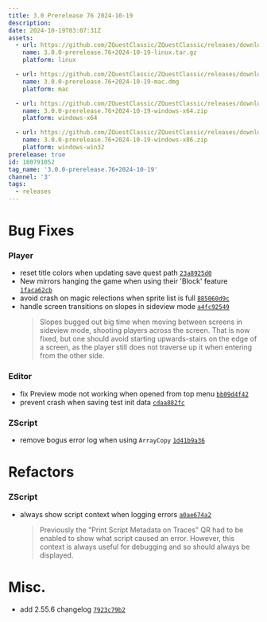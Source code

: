 ```yaml
---
title: 3.0 Prerelease 76 2024-10-19
description: 
date: 2024-10-19T03:07:31Z
assets: 
  - url: https://github.com/ZQuestClassic/ZQuestClassic/releases/download/3.0.0-prerelease.76%2B2024-10-19/3.0.0-prerelease.76%2B2024-10-19-linux.tar.gz
    name: 3.0.0-prerelease.76+2024-10-19-linux.tar.gz
    platform: linux

  - url: https://github.com/ZQuestClassic/ZQuestClassic/releases/download/3.0.0-prerelease.76%2B2024-10-19/3.0.0-prerelease.76%2B2024-10-19-mac.dmg
    name: 3.0.0-prerelease.76+2024-10-19-mac.dmg
    platform: mac

  - url: https://github.com/ZQuestClassic/ZQuestClassic/releases/download/3.0.0-prerelease.76%2B2024-10-19/3.0.0-prerelease.76%2B2024-10-19-windows-x64.zip
    name: 3.0.0-prerelease.76+2024-10-19-windows-x64.zip
    platform: windows-x64

  - url: https://github.com/ZQuestClassic/ZQuestClassic/releases/download/3.0.0-prerelease.76%2B2024-10-19/3.0.0-prerelease.76%2B2024-10-19-windows-x86.zip
    name: 3.0.0-prerelease.76+2024-10-19-windows-x86.zip
    platform: windows-win32
prerelease: true
id: 180791052
tag_name: '3.0.0-prerelease.76+2024-10-19'
channel: '3'
tags:
  - releases
---
```





# Bug Fixes

### Player

- reset title colors when updating save quest path [`23a8925d0`](https://github.com/ZQuestClassic/ZQuestClassic/commit/23a8925d03c513736c25c6daf98350283699f650)
- New mirrors hanging the game when using their 'Block' feature [`1faca62cb`](https://github.com/ZQuestClassic/ZQuestClassic/commit/1faca62cb3c35ad59fcabb01e6ab22a9abcc590a)
- avoid crash on magic relections when sprite list is full [`885060d9c`](https://github.com/ZQuestClassic/ZQuestClassic/commit/885060d9cac7882bff761896d153c94af93712d9)
- handle screen transitions on slopes in sideview mode [`a4fc92549`](https://github.com/ZQuestClassic/ZQuestClassic/commit/a4fc9254918445dbd5ab29c65dede3133f3230b6)
   &nbsp;
   >Slopes bugged out big time when moving between screens in sideview mode, shooting players across the screen. That is now fixed, but one should avoid starting upwards-stairs on the edge of a screen, as the player still does not traverse up it when entering from the other side. 
   >

### Editor

- fix Preview mode not working when opened from top menu [`bb09d4f42`](https://github.com/ZQuestClassic/ZQuestClassic/commit/bb09d4f42e067a0271526c50da8cc8a67854762c)
- prevent crash when saving test init data [`cdaa882fc`](https://github.com/ZQuestClassic/ZQuestClassic/commit/cdaa882fcf84e233249055cbfecda8aa4fc8811c)

### ZScript

- remove bogus error log when using `ArrayCopy` [`1d41b9a36`](https://github.com/ZQuestClassic/ZQuestClassic/commit/1d41b9a36537fa41d955ff691c13db5e2b5404bf)

# Refactors

### ZScript

- always show script context when logging errors [`a0ae674a2`](https://github.com/ZQuestClassic/ZQuestClassic/commit/a0ae674a256889a8d2bc507fce16858b77fb1338)
   &nbsp;
   >Previously the "Print Script Metadata on Traces" QR had to be enabled to show what script caused an error. However, this context is always useful for debugging and so should always be displayed. 
   >

# Misc.

- add 2.55.6 changelog [`7923c79b2`](https://github.com/ZQuestClassic/ZQuestClassic/commit/7923c79b241f5f4e2a85fb6f862f157e4c2517ef)
